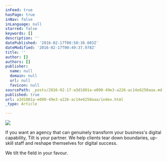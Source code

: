 ```yaml
---
inFeed: true
hasPage: true
inNav: false
inLanguage: null
starred: false
keywords: []
description: ''
datePublished: '2016-02-17T00:50:36.003Z'
dateModified: '2016-02-17T00:49:37.978Z'
title: ''
author: []
authors: []
publisher:
  name: null
  domain: null
  url: null
  favicon: null
sourcePath: _posts/2016-02-17-a3d1801a-e090-49e3-a226-ac14e6250aaa.md
published: true
url: a3d1801a-e090-49e3-a226-ac14e6250aaa/index.html
_type: Article

---
```

![](https://the-grid-user-content.s3-us-west-2.amazonaws.com/849736b9-de76-4526-916b-6e03f68478ac.jpg)

If you want an agency that can genuinely transform your business's digital capability, Tilt is your partner. We help clients tear down boundaries, up-skill staff and reshape themselves for digital success.

We tilt the field in your favour.